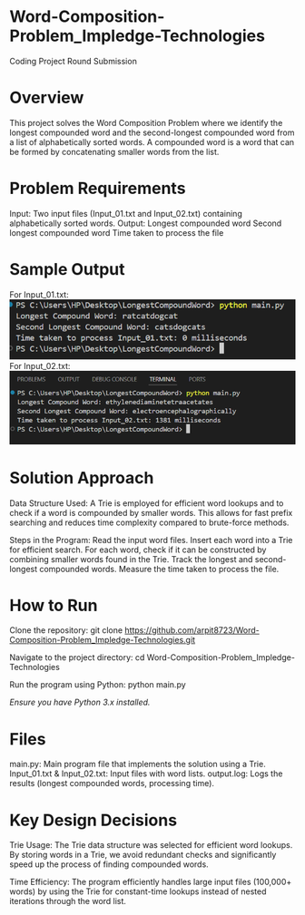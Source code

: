 # Word-Composition-Problem_Impledge-Technologies
Coding Project Round Submission

# Overview
This project solves the Word Composition Problem where we identify the longest compounded word and the second-longest compounded word from a list of alphabetically sorted words. A compounded word is a word that can be formed by concatenating smaller words from the list.

# Problem Requirements
Input: Two input files (Input_01.txt and Input_02.txt) containing alphabetically sorted words.
Output:
Longest compounded word
Second longest compounded word
Time taken to process the file

# Sample Output
For Input_01.txt:
![Output for Input_01.txt](./Output_01.png)
For Input_02.txt:
![Output for Input_02.txt](./Output_02.png)

# Solution Approach
Data Structure Used:
A Trie is employed for efficient word lookups and to check if a word is compounded by smaller words. This allows for fast prefix searching and reduces time complexity compared to brute-force methods.

Steps in the Program:
Read the input word files.
Insert each word into a Trie for efficient search.
For each word, check if it can be constructed by combining smaller words found in the Trie.
Track the longest and second-longest compounded words.
Measure the time taken to process the file.


# How to Run
Clone the repository:
git clone https://github.com/arpit8723/Word-Composition-Problem_Impledge-Technologies.git

Navigate to the project directory:
cd Word-Composition-Problem_Impledge-Technologies

Run the program using Python:
python main.py

*Ensure you have Python 3.x installed.*

# Files
main.py: Main program file that implements the solution using a Trie.
Input_01.txt & Input_02.txt: Input files with word lists.
output.log: Logs the results (longest compounded words, processing time).

# Key Design Decisions
Trie Usage: The Trie data structure was selected for efficient word lookups. By storing words in a Trie, we avoid redundant checks and significantly speed up the process of finding compounded words.

Time Efficiency: The program efficiently handles large input files (100,000+ words) by using the Trie for constant-time lookups instead of nested iterations through the word list.
